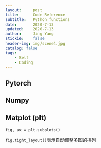 ```yaml
---
layout:     post
title:      Code Reference
subtitle:   Python functions
date:       2020-7-13
updated:    2020-7-13
author:     Jing Yang
stickie:    false
header-img: img/scene4.jpg
catalog: false
tags:
    - Self	
	- Coding
---
```


## Pytorch



## Numpy



## Matplot (plt)

`fig, ax = plt.subplots()`

`fig.tight_layout()`表示自动调整多图的排列

